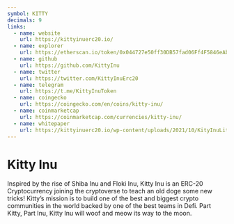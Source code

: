 ```yaml
---
symbol: KITTY
decimals: 9
links:
  - name: website
    url: https://kittyinuerc20.io/
  - name: explorer
    url: https://etherscan.io/token/0x044727e50ff30DB57fad06Ff4F5846eAb5eA52a2
  - name: github
    url: https://github.com/KittyInu
  - name: twitter
    url: https://twitter.com/KittyInuErc20
  - name: telegram
    url: https://t.me/KittyInuToken
  - name: coingecko
    url: https://coingecko.com/en/coins/kitty-inu/
  - name: coinmarketcap
    url: https://coinmarketcap.com/currencies/kitty-inu/
  - name: whitepaper
    url: https://kittyinuerc20.io/wp-content/uploads/2021/10/KityInuLitepaper.pdf
---
```


# Kitty Inu

Inspired by the rise of Shiba Inu and Floki Inu, Kitty Inu is an ERC-20 Cryptocurrency joining the cryptoverse to teach an old doge some new tricks! Kitty’s mission is to build one of the best and biggest crypto communities in the world backed by one of the best teams in Defi. Part Kitty, Part Inu, Kitty Inu will woof and meow its way to the moon.

